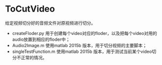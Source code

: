 # ToCutVideo
给定视频切分好的音频文件对原视频进行切分。
- createFloder.py 用于创建每个video对应的floder，以及把每个video对用的audio放置到相应的floder中；
- Audio2Image.m 使用matlab 2015b 版本，用于切分视频的主要脚本；
- singleTestFunction.m 使用matlab 2015b 版本，用于测试当前某个video切分不正常的情况。